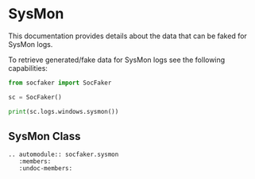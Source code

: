 # SysMon

This documentation provides details about the data that can be faked for SysMon logs.

To retrieve generated/fake data for SysMon logs see the following capabilities:


```python
from socfaker import SocFaker

sc = SocFaker()

print(sc.logs.windows.sysmon())
```

## SysMon Class

```eval_rst
.. automodule:: socfaker.sysmon
   :members:
   :undoc-members:
```
